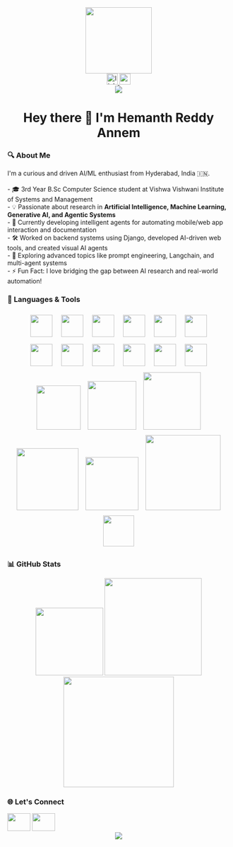 <div align="center"> <img height="150" src="https://media.giphy.com/media/M9gbBd9nbDrOTu1Mqx/giphy.gif" /> </div>
<div align="center"> <a href="https://www.linkedin.com/in/hemanth-reddy-annem-a144bb256"> <img src="https://img.shields.io/static/v1?message=LinkedIn&logo=linkedin&label=&color=0077B5&logoColor=white&labelColor=&style=for-the-badge" height="25" alt="linkedin logo" /> </a> <a href="mailto:hemanthreddyannem@gmail.com"> <img src="https://img.shields.io/static/v1?message=Gmail&logo=gmail&label=&color=EA4335&logoColor=white&labelColor=&style=for-the-badge" height="25" alt="gmail logo" /> </a> </div>
<div align="center"> <img src="https://visitor-badge.laobi.icu/badge?page_id=Hemanth0411.Hemanth0411" /> </div>
<h1 align="center">Hey there 👋 I'm Hemanth Reddy Annem</h1>
<h3 align="left">🔍 About Me</h3> <p align="left"> I'm a curious and driven AI/ML enthusiast from Hyderabad, India 🇮🇳.<br><br> - 🎓 3rd Year B.Sc Computer Science student at Vishwa Vishwani Institute of Systems and Management<br> - 💡 Passionate about research in <strong>Artificial Intelligence, Machine Learning, Generative AI, and Agentic Systems</strong><br> - 🤖 Currently developing intelligent agents for automating mobile/web app interaction and documentation<br> - 🛠️ Worked on backend systems using Django, developed AI-driven web tools, and created visual AI agents<br> - 🧠 Exploring advanced topics like prompt engineering, Langchain, and multi-agent systems<br> - ⚡ Fun Fact: I love bridging the gap between AI research and real-world automation! </p>
<h3 align="left">🧰 Languages & Tools</h3>

<!-- Row 1 -->
<div align="center">
  <img src="https://cdn.jsdelivr.net/gh/devicons/devicon/icons/python/python-original.svg" width="50px" style="margin: 8px;" />
  <img src="https://cdn.jsdelivr.net/gh/devicons/devicon/icons/docker/docker-plain-wordmark.svg" width="50px" style="margin: 8px;" />
  <img src="https://cdn.jsdelivr.net/gh/devicons/devicon/icons/git/git-original.svg" width="50px" style="margin: 8px;" />
  <img src="https://cdn.jsdelivr.net/gh/devicons/devicon/icons/nodejs/nodejs-original.svg" width="50px" style="margin: 8px;" />
  <img src="https://cdn.jsdelivr.net/gh/devicons/devicon/icons/mongodb/mongodb-original.svg" width="50px" style="margin: 8px;" />
  <img src="https://cdn.jsdelivr.net/gh/devicons/devicon/icons/django/django-plain.svg" width="50px" style="margin: 8px;" />
</div>

<!-- Row 2 -->
<div align="center">
  <img src="https://cdn.jsdelivr.net/gh/devicons/devicon/icons/flask/flask-original.svg" width="50px" style="margin: 8px;" />
  <img src="https://cdn.jsdelivr.net/gh/devicons/devicon/icons/tensorflow/tensorflow-original.svg" width="50px" style="margin: 8px;" />
  <img src="https://cdn.jsdelivr.net/gh/devicons/devicon/icons/pytorch/pytorch-original.svg" width="50px" style="margin: 8px;" />
  <img src="https://cdn.jsdelivr.net/gh/devicons/devicon/icons/numpy/numpy-original.svg" width="50px" style="margin: 8px;" />
  <img src="https://cdn.jsdelivr.net/gh/devicons/devicon/icons/pandas/pandas-original.svg" width="50px" style="margin: 8px;" />
  <img src="https://cdn.jsdelivr.net/gh/devicons/devicon/icons/scipy/scipy-original.svg" width="50px" style="margin: 8px;" />
</div>

<!-- Row 3 (Badges) -->
<div align="center">
  <img src="https://img.shields.io/badge/Keras-red?logo=keras&style=flat-square" width="100px" style="margin: 6px;" />
  <img src="https://img.shields.io/badge/Streamlit-FF4B4B?logo=streamlit&logoColor=white&style=flat-square" width="110px" style="margin: 6px;" />
  <img src="https://img.shields.io/badge/Computer Vision-blue?style=flat-square" width="130px" style="margin: 6px;" />
  <img src="https://img.shields.io/badge/Machine Learning-yellow?style=flat-square" width="140px" style="margin: 6px;" />
  <img src="https://img.shields.io/badge/Deep Learning-purple?style=flat-square" width="120px" style="margin: 6px;" />
  <img src="https://img.shields.io/badge/Reinforcement Learning-008080?style=flat-square" width="170px" style="margin: 6px;" />
  <img src="https://img.shields.io/badge/AI-000000?style=flat-square&logo=OpenAI&logoColor=white" width="70px" style="margin: 6px;" />
</div>
<h3 align="left">📊 GitHub Stats</h3> <div align="center"> <img src="https://github-readme-stats.vercel.app/api/top-langs?username=Hemanth0411&layout=compact&theme=rose_pine&langs_count=6" height="153" /> <img src="https://streak-stats.demolab.com?user=Hemanth0411&theme=dark&hide_border=false" height="220" /> <img src="https://github-readme-stats.vercel.app/api?username=Hemanth0411&show_icons=true&theme=dracula&count_private=true&include_all_commits=true" height="250" /> </div>
<h3 align="left">🌐 Let's Connect</h3> <div align="left"> <a href="https://www.linkedin.com/in/hemanth-reddy-annem-a144bb256"><img src="https://raw.githubusercontent.com/maurodesouza/profile-readme-generator/master/src/assets/icons/social/linkedin/default.svg" width="52" height="40" /></a> <a href="mailto:hemanthreddyannem@gmail.com"><img src="https://raw.githubusercontent.com/maurodesouza/profile-readme-generator/master/src/assets/icons/social/gmail/default.svg" width="52" height="40" /></a> </div>
<div align="center"> <img src="https://profile-counter.glitch.me/Hemanth0411/count.svg?" /> </div>
